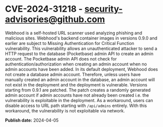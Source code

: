 # CVE-2024-31218 - security-advisories@github.com

Webhood is a self-hosted URL scanner used analyzing phishing and malicious sites. Webhood's backend container images in versions 0.9.0 and earlier are subject to Missing Authentication for Critical Function vulnerability. This vulnerability allows an unauthenticated attacker to send a HTTP request to the database (Pocketbase) admin API to create an admin account. The Pocketbase admin API does not check for authentication/authorization when creating an admin account when no admin accounts have been added. In its default deployment, Webhood does not create a database admin account. Therefore, unless users have manually created an admin account in the database, an admin account will not exist in the deployment and the deployment is vulnerable. Versions starting from 0.9.1 are patched. The patch creates a randomly generated admin account if admin accounts have not already been created i.e. the vulnerability is exploitable in the deployment. As a workaround, users can disable access to URL path starting with `/api/admins` entirely. With this workaround, the vulnerability is not exploitable via network.

**Publish date:** 2024-04-05

